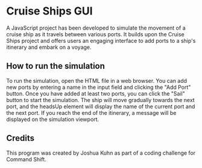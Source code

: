 <h1>Cruise Ships GUI</h1>

A JavaScript project has been developed to simulate the movement of a cruise ship as it travels between various ports. It builds upon the Cruise Ships project and offers users an engaging interface to add ports to a ship's itinerary and embark on a voyage.

<h2>How to run the simulation</h2>

To run the simulation, open the HTML file in a web browser. You can add new ports by entering a name in the input field and clicking the "Add Port" button. Once you have added at least two ports, you can click the "Sail" button to start the simulation. The ship will move gradually towards the next port, and the headsUp element will display the name of the current port and the next port. If you reach the end of the itinerary, a message will be displayed on the simulation viewport.

<h2>Credits</h2>

This program was created by Joshua Kuhn as part of a coding challenge for Command Shift.
